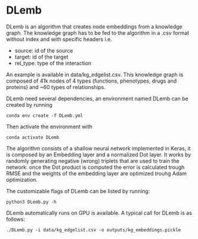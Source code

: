 # DLemb

DLemb is an algorithm that creates node embeddings from a knowledge graph. The knowledge graph has to be fed to the algorithm in a .csv format without index and with specific headers i.e. 

- source: id of the source
- target: id of the target
- rel_type: type of the interaction

An example is available in data/kg_edgelist.csv. This knowledge graph is composed of 41k nodes of 4 types (functions, phenotypes, drugs and proteins) and ~60 types of relationships.

DLemb need several dependencies, an environment named DLemb can be created by running

```
conda env create -f DLemb.yml
```
Then activate the environment with 


```
conda activate DLemb
```


The algorithm consists of a shallow neural network implemented in Keras, it is composed by an Embedding layer and a normalized Dot layer. It works by randomly generating negative (wrong) triplets that are used to train the network: once the Dot product is computed the error is calculated trough RMSE and the weights of the embedding layer are optimized trouhg Adam optimization.

The customizable flags of DLemb can be listed by running: 

```
python3 DLemb.py -h
```
DLemb automatically runs on GPU is available. A typical call for DLemb is as follows:

```
./DLemb.py -i data/kg_edgelist.csv -o outputs/kg_embeddings.pickle
```







